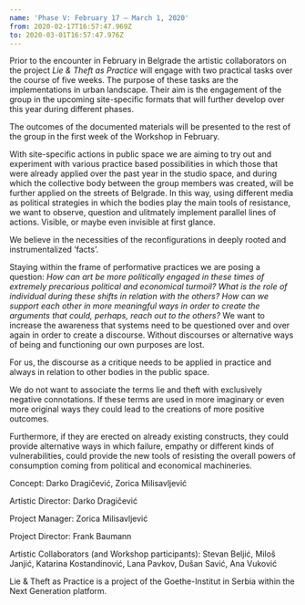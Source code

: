 ```yaml
---
name: 'Phase V: February 17 – March 1, 2020'
from: 2020-02-17T16:57:47.969Z
to: 2020-03-01T16:57:47.976Z
---
```

Prior to the encounter in February in Belgrade the artistic collaborators on the project _Lie & Theft as Practice_ will engage with two practical tasks over the course of five weeks. The purpose of these tasks are the implementations in urban landscape. Their aim is the engagement of the group in the upcoming site-specific formats that will further develop over this year during different phases.

The outcomes of the documented materials will be presented to the rest of the group in the first week of the Workshop in February.

With site-specific actions in public space we are aiming to try out and experiment with various practice based possibilities in which those that were  already applied over the past year in the studio space, and during which the collective body between the group members was created, will be further applied on the streets of Belgrade. In this way, using different media as political strategies in which the bodies play the main tools of resistance, we want to observe, question and ulitmately implement parallel lines of actions. Visible, or maybe even invisible at first glance.

We believe in the necessities of the reconfigurations in deeply rooted and instrumentalized ‘facts’.

Staying within the frame of performative practices we are posing a question: _How can art be more politically engaged in these times of extremely precarious political and economical turmoil? What is the role of individual during these shifts in relation with the others? How can we support each other in more meaningful ways in order to create the arguments that could, perhaps, reach out to the others?_ We want to increase the awareness that systems need to be questioned over and over again in order to create a discourse. Without discourses or alternative ways of being and functioning our own purposes are lost. 

For us, the discourse as a critique needs to be applied in practice and always in relation to other bodies in the public space.

We do not want to associate the terms lie and theft with exclusively negative connotations. If these terms are used in more imaginary or even more original ways they could lead to the creations of more positive outcomes.

Furthermore, if they are erected on already existing constructs, they could provide alternative ways in which failure, empathy or different kinds of vulnerabilities, could provide the new tools of resisting the overall powers of consumption coming from political and economical machineries.



Concept: Darko Dragičević, Zorica Milisavljević

Artistic Director: Darko Dragičević

Project Manager: Zorica Milisavljević

Project Director: Frank Baumann

Artistic Collaborators (and Workshop participants): Stevan Beljić, Miloš Janjić, Katarina Kostandinović, Lana Pavkov, Dušan Savić, Ana Vuković 

Lie & Theft as Practice is a project of the Goethe-Institut in Serbia within the Next Generation platform.
